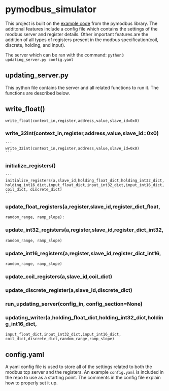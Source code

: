 # pymodbus_simulator

This project is built on the [example code](https://pymodbus.readthedocs.io/en/v1.3.2/examples/updating-server.html) from the pymodbus library. The additonal features include a config file which contains the settings of the modbus server and register details. Other important features are the addition of all types of registers present in the modbus specification(coil, discrete, holding, and input). 

The server which can be ran with the command: ```python3 updating_server.py config.yaml```

## updating_server.py

This python file contains the server and all related functions to run it. The functions are described below.

## write_float()
``` write_float(context_in,register,address,value,slave_id=0x0) ```

### write_32int(context_in,register,address,value,slave_id=0x0)
    ``` 
    write_32int(context_in,register,address,value,slave_id=0x0) 
    ```

### initialize_registers()
    ```
    initialize_registers(a,slave_id,holding_float_dict,holding_int32_dict,
    holding_int16_dict,input_float_dict,input_int32_dict,input_int16_dict,
    coil_dict, discrete_dict)
    ```
    
### update_float_registers(a,register,slave_id,register_dict_float,
    random_range, ramp_slope):
    
### update_int32_registers(a,register,slave_id,register_dict_int32,
    random_range, ramp_slope)
    
### update_int16_registers(a,register,slave_id,register_dict_int16,
    random_range, ramp_slope)
    
### update_coil_registers(a,slave_id,coil_dict)

### update_discrete_register(a,slave_id,discrete_dict)

### run_updating_server(config_in, config_section=None)

### updating_writer(a,holding_float_dict,holding_int32_dict,holding_int16_dict,
    input_float_dict,input_int32_dict,input_int16_dict,
    coil_dict,discrete_dict,random_range,ramp_slope)
  

## config.yaml

A yaml config file is used to store all of the settings related to both the modbus tcp server and the registers. An example 
`config.yaml` is included in the repo to use as a starting point. The comments in the config file explain how to properly set
it up.




